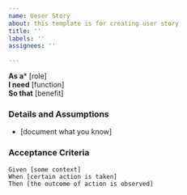 ```yaml
---
name: Ueser Story
about: this template is for creating user story
title: ''
labels: ''
assignees: ''

---
```


**As a*** [role]  
 **I need** [function]  
 **So that** [benefit]  
   
 ### Details and Assumptions
 * [document what you know]
   
 ### Acceptance Criteria  
   
 ```gherkin
 Given [some context]
 When [certain action is taken]
 Then [the outcome of action is observed]
 ```
